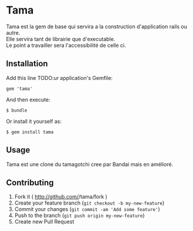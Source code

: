 # Tama

Tama est la gem de base qui servira a la construction d'application rails ou autre.<br>
Elle servira tant de librairie que d'executable.<br>
Le point a travailler sera l'accessibilité de celle ci.

## Installation

Add this line TODO:ur application's Gemfile:

    gem 'tama'

And then execute:

    $ bundle

Or install it yourself as:

    $ gem install tama

## Usage

Tama est une clone du tamagotchi cree par Bandai mais en amélioré.

## Contributing

1. Fork it ( http://github.com/<mosleymos>/tama/fork )
2. Create your feature branch (`git checkout -b my-new-feature`)
3. Commit your changes (`git commit -am 'Add some feature'`)
4. Push to the branch (`git push origin my-new-feature`)
5. Create new Pull Request

